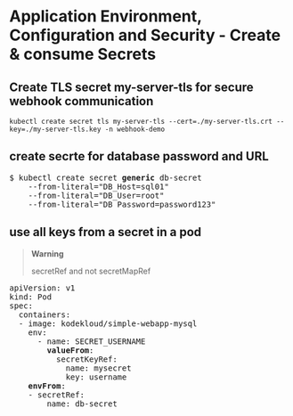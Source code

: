 # Application Environment, Configuration and Security - Create & consume Secrets

## Create TLS secret my-server-tls for secure webhook communication
[//]: # (source 07/Labs – Validating and Mutating Admission Controllers)

```
kubectl create secret tls my-server-tls --cert=./my-server-tls.crt --key=./my-server-tls.key -n webhook-demo
```
## create secrte for database password and URL
[//]: # (source 02 / Secrets)

<pre>
$ kubectl create secret <b>generic</b> db-secret 
    --from-literal="DB_Host=sql01" 
    --from-literal="DB_User=root" 
    --from-literal="DB_Password=password123"
</pre>

## use all keys from a secret in a pod

> **Warning**
> 
> secretRef and not secretMapRef 

<pre>
apiVersion: v1 
kind: Pod 
spec:
  containers:
  - image: kodekloud/simple-webapp-mysql
    env:
      - name: SECRET_USERNAME
        <b>valueFrom</b>:
          secretKeyRef:
            name: mysecret
            key: username    
    <b>envFrom</b>:
    - secretRef:
        name: db-secret
<pre>
